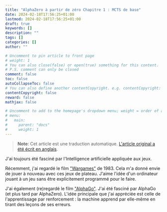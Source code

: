 ```yaml
---
title: "AlphaZero à partir de zéro Chapitre 1 : MCTS de base"
date: 2024-02-18T17:56:25+01:00
lastmod: 2024-02-18T17:56:25+01:00
draft: true
keywords: []
description: ""
tags: []
categories: []
author: ""

# Uncomment to pin article to front page
# weight: 1
# You can also close(false) or open(true) something for this content.
# P.S. comment can only be closed
comment: false
toc: false
autoCollapseToc: false
# You can also define another contentCopyright. e.g. contentCopyright: "This is another copyright."
contentCopyright: false
reward: false
mathjax: false

# Uncomment to add to the homepage's dropdown menu; weight = order of article
# menu:
#   main:
#     parent: "docs"
#     weight: 1
---
```


> **Note**: Cet article est une traduction automatique. [L'article original a été écrit en anglais](/post/20240221-alphazego-chapter1/).

J'ai toujours été fasciné par l'Intelligence artificielle appliquée aux jeux.

Récemment, j'ai regardé le film ["Wargames"](https://en.wikipedia.org/wiki/WarGames) de 1983. Cela m'a donné envie de jouer à nouveau avec ces jeux de plateau.
J'aime l'idée d'un ordinateur jouant à un jeu sans être explicitement programmé pour le faire.

J'ai également (re)regardé le film ["AlphaGo"](https://www.youtube.com/watch?v=WXuK6gekU1Y&themeRefresh=1). J'ai été fasciné par AlphaGo (et plus tard par AlphaZero).
L'idée principale que j'ai appréciée est celle de l'apprentissage par renforcement : la machine apprend par elle-même en tirant des leçons de ses erreurs.